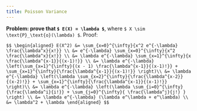 ```yaml
---
title: Poisson Variance
---
```


**Problem: prove that `$ E(X) = \lambda $`**, where
`$ X \sim \text{P}_\text{o}(\lambda) $`. Proof:

`$$
\begin{aligned}
E(X^2) &= \sum_{x=0}^{\infty}{x^2 e^{-\lambda} \frac{\lambda^x}{x!}} \\
  &= e^{-\lambda} \sum_{x=0}^{\infty}{x^2 \frac{\lambda^x}{x!}} \\
  &= \lambda e^{-\lambda} \sum_{x=1}^{\infty}{x \frac{\lambda^{x-1}}{(x-1)!}} \\
  &= \lambda e^{-\lambda} \left(\sum_{x=1}^{\infty}{(x - 1) \frac{\lambda^{x-1}}{(x-1)!}} + \sum_{x=1}^{\infty}{\frac{\lambda^{x-1}}{(x-1)!}} \right)\\
  &= \lambda e^{-\lambda} \left(\lambda \sum_{x=2}^{\infty}{\frac{\lambda^{x-2}}{(x-2)!}} + \sum_{x=1}^{\infty}{\frac{\lambda^{x-1}}{(x-1)!}} \right)\\
  &= \lambda e^{-\lambda} \left(\lambda \sum_{i=0}^{\infty}{\frac{\lambda^i}{i!}} + \sum_{j=0}^{\infty}{ \frac{\lambda^j}{j!} } \right) \\
  &= \lambda e^{-\lambda} (\lambda e^\lambda + e^\lambda) \\
  &= \lambda^2 + \lambda
\end{aligned}
$$`
